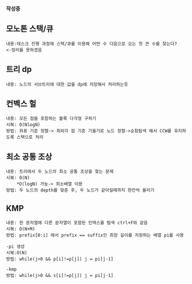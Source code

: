 **작성중**
## 모노톤 스택/큐
```
내용:테스크 진행 과정에 스택/큐를 이용해 어떤 수 다음으로 오는 첫 큰 수를 찾는다?
<-정리를 못하겠음
```

## 트리 dp
```
내용: 노드의 서브트리에 대한 값을 dp에 저장해서 처리하는듯
```

## 컨벡스 헐
```
내용: 모든 점을 포함하는 볼록 다각형 구하기
시복: O(NlogN)
방법: 좌표 기준 정렬-> 최외각 점 기준 기울기로 노드 정렬->순참탐색 해서 CCW를 유지하도록 스택으로 처리
```

## 최소 공통 조상
```
내용: 트리에서 두 노드의 최소 공통 조상을 찾는 문제
시복: O(N)
	*O(logN) 가능-> 희소배열 이용
방법: 두 노드의 depth를 맞춘 후, 두 노드가 같아질때까지 한칸씩 올리기
```

## KMP
```
내용: 한 문자열에 다른 문자열이 포함된 인덱스를 탐색 ctrl+F와 같음
시복: O(N+M)
방법: prefix[0:i] 에서 prefix == suffix인 최장 길이를 저장하는 배열 pi를 사용

-pi 생성
시복:O(N)
방법: while(j>0 && p[i]!=p[j]) j = pi[j-1]

-kmp
방법: while(j>0 && s[i]!=p[j]) j = pi[j-1]
```
